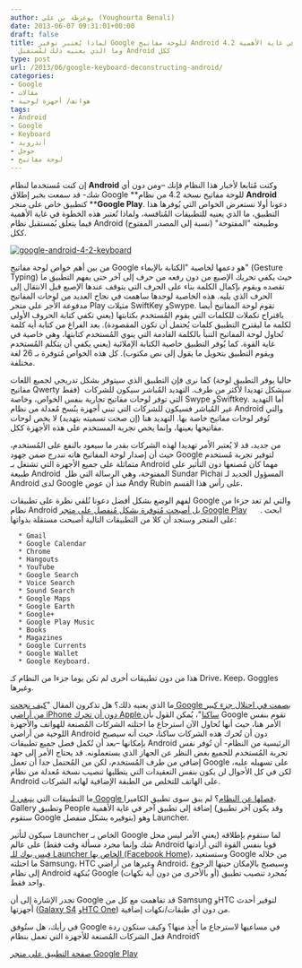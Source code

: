```yaml
---
author: يوغرطة بن علي (Youghourta Benali)
date: 2013-06-07 09:31:01+00:00
draft: false
title: لماذا يُعتبر توفير Google للوحة مفاتيح Android 4.2 كتطبيق مُنفصل في غاية الأهمية،
  وما الذي يعنيه ذلك لمُستقبل Android ككل
type: post
url: /2013/06/google-keyboard-deconstructing-android/
categories:
- Google
- مقالات
- هواتف/ أجهزة لوحية
tags:
- Android
- Google
- Keyboard
- أندرويد
- جوجل
- لوحة مفاتيح
---
```


إن كنت مُستخدما لنظام **Android** وكنت مُتابعا لأخبار هذا النظام فإنك –ومن دون أي شك- قد سمعت بخبر إطلاق Google **للوحة مفاتيح نسخة 4.2 من نظام ****Android**** كتطبيق خاص على متجر ****Google Play**. دعونا أولا نستعرض الخواص التي يُوفرها هذا التطبيق، ما الذي يعنيه للتطبيقات المُنافسة، ولماذا تُعتبر هذه الخطوة في غاية الأهمية فيما يتعلق بُمستقبل نظام Android وطبيعته "المفتوحة" (نسبة إلى المصدر المفتوح) ككل.




[![google-android-4-2-keyboard](http://www.it-scoop.com/wp-content/uploads/2013/06/google-android-4-2-keyboard.png)
](http://www.it-scoop.com/wp-content/uploads/2013/06/google-android-4-2-keyboard.png)




من بين أهم خواص لوحة مفاتيح Google هو دعمها لخاصية "الكتابة بالإيماء" (Gesture Typing) حيث يكفي تحريك الإصبع من دون رفعه من حرف إلى آخر حتى يفهم التطبيق ما تقصده ويقوم بإكمال الكلمة بناء على الحرف التي يتوقف عندها الإصبع قبل الانتقال إلى الحرف الذي يليه. هذه الخاصية لوحدها ساهمت في نجاح العديد من لوحات المفاتيح مدفوعة الأجر على متجر Play مثيلات SwiftKey وSwype. تقوم لوحة المفاتيح أيضا باقتراح تكملات للكلمات التي يقوم المُستخدم بكتابتها (يعني تكفي كتابة الحروف الأولى لكلمة ما ليقترح التطبيق كلمات يُحتمل أن تكون المقصودة). بعد الفراغ من كتابة أية كلمة تُحاول لوحة المفاتيح التنبأ بالكلمة القادمة التي ينوي المُستخدم كتابتها، وهي خاصية في غاية القوة. كما يُوفر التطبيق خاصية الكتابة الإملائية (يعني يكفي أن يتكلم المُستخدم ويقوم التطبيق بتحويل ما يقول إلى نص مكتوب). كل هذه الخواص مُتوفرة بـ 26 لغة مختلفة.




كما نرى فإن التطبيق الذي سيتوفر بشكل تدريجي لجميع اللغات (حاليا يوفر التطبيق لوحة مفاتيح Qwerty فقط)  سيشكل تهديدا لأكثر من طرف. التهديد المُباشر سيكون للشركات التي توفر لوحات مفاتيح تجارية بنفس الخواص، وخاصة Swype وSwiftkey. أما التهديد غير المُباشر فسيكون للشركات التي تبني أجهزة بنُسخ مُعدلة من نظام Android والتي تُوفر لوحات مفاتيح خاصة بها. التهديد هنا (إن صحت تسميته بتهديد) لا يخص لوحات مفاتيحها بعينها، وإنما يخص تجربة المستخدم على هذه الأجهزة ككل.




من جديد، قد لا يُعتبر الأمر تهديدا لهذه الشركات بقدر ما سيعود بالنفع على المُستخدم، حيث أن إصدار لوحة المفاتيح هاته تندرج ضمن جهود Google لتوفير تجربة مُستخدم متماثلة على جميع الأجهزة التي تشتغل بـ Android مهما كان مُصنعها دون التأثير على طبيعة Android  المفتوحة، وهي الرسالة التي ظل Sundar Pichai المسؤول الجديد لـ Android لدى Google منذ أن عوض Andy Rubin على رأس هذا القسم.




لفهم الوضع بشكل أفضل دعونا نُلقي نظرة على تطبيقات Google والتي لم تعد جزءا من نظام Android [بل أصبحت مُتوفرة بشكل مُنفصل على متجر Google Play](http://blogs.computerworld.com/android/22295/google-deconstructing-android)      . ابحث على المتجر وستجد أن كلا من التطبيقات التالية أصبحت مستقلة بذواتها:









 	  * Gmail
 	  * Google Calendar
 	  * Chrome
 	  * Hangouts
 	  * YouTube
 	  * Google Search
 	  * Voice Search
 	  * Sound Search
 	  * Google Maps
 	  * Google Earth
 	  * Google+
 	  * Google Play Music
 	  * Books
 	  * Magazines
 	  * Google Currents
 	  * Google Wallet
 	  * Google Keyboard.



هذا من دون تطبيقات أخرى لم تكن يوما جزءا من النظام كـ Drive، Keep، Goggles وغيرها.




ما الذي يعنيه ذلك؟ هل تذكرون المقال "[كيف نجحت Google بصمت في احتلال جزء كبير من أراضي iPhone دون أن تحرك Apple ساكنا](http://www.it-scoop.com/2013/05/iphone-google-phone/)"، يُمكن القول بأن Google تقوم بنفس الأمر هنا، حيث أنها تُحاول الآن استرجاع ما احتلته الشركات المُصنعة للهواتف والأجهزة اللوحية من أراضي Android دون أن تُحرك هذه الشركات ساكنا، حيث أنه سيصبح بإمكانها –بعد أن تُكمل فصل جميع تطبيقات Android الرئيسية من النظام- أن تُوفر نفس تجربة المُستخدم للجميع بغض النظر عن الجهاز الذي يستعملونه. قد يحتاج الأمر إلى جهد إضافي من طرف المُستخدم، لكن من المُحتمل جدا أن تعمل Google على تسهيله عليه، لكن في كل الأحوال لن يكون بنفس التعقيدات التي يتطلبها تنصيب نسخة مُعدلة من نظام Android على الهاتف للتخلص من الطبقة الإضافية لهاته الشركات.




ما التطبيقات التي [ينبغي لـ Google فصلها عن النظام](http://blogs.computerworld.com/android/22295/google-deconstructing-android)؟ لم يبق سوى تطبيق الكاميرا، Gallery وتطبيق People إضافة إلى تطبيق آخر في غاية الأهمية (وقد يكون آخر تطبيق ستقوم Google بتوفيره بشكل منفصل) وهو Launcher.




سيكون لتأثير Launcher الخاص بـ Google لما ستقوم بإطلاقه (يعني الأمر ليس محل شك وإنما مجرد مسألة وقت فقط) على عالم Android قويا بنفس القوة التي أرادتها [فيس بوك للـ Launcher الخاص بها (Facebook Home)](http://www.it-scoop.com/2013/04/facebook-home-android/)، وستستعيد Google من خلاله ما احتلته Samsung، HTC وغيرها من أراضي Android، وسيصبح بالإمكان حينها الرجوع إلى نظام Android بُنكهة Google (أو بالأحرى من دون أية نكهات) بُمجرد تنصيب تطبيق واحد فقط.




تجدر الإشارة إلى أن Google قد تفاهمت مع كل من Samsung وHTC لتوفير أحدث أجهزتها ([Galaxy S4](http://mashable.com/2013/05/15/unlocked-samsung-galaxy-s-4/) و[HTC One](http://mashable.com/2013/05/30/htc-one-nexus/)) من دون أي طبقات/نكهات إضافية.




في رأيك، هل ستُوفق Google في مساعيها لاسترجاع ما أُخِذ منها؟ وكيف ستكون ردة فعل الشركات المُصنعة للأجهزة التي تعمل بنظام Android؟




[صفحة التطبيق على متجر Google Play](https://play.google.com/store/apps/details?id=com.google.android.inputmethod.latin)
